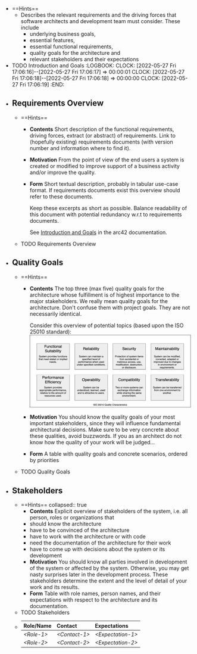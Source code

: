 - ==Hints==
	- Describes the relevant requirements and the driving forces that software architects and development team must consider. These include
		- underlying business goals,
		- essential features,
		- essential functional requirements,
		- quality goals for the architecture and
		- relevant stakeholders and their expectations
- TODO Introduction and Goals
  :LOGBOOK:
  CLOCK: [2022-05-27 Fri 17:06:16]--[2022-05-27 Fri 17:06:17] =>  00:00:01
  CLOCK: [2022-05-27 Fri 17:06:18]--[2022-05-27 Fri 17:06:18] =>  00:00:00
  CLOCK: [2022-05-27 Fri 17:06:19]
  :END:
- ## Requirements Overview
	- ==Hints==
		- **Contents**
		  Short description of the functional requirements, driving forces, extract (or abstract) of requirements. Link to (hopefully existing) requirements documents (with version number and information where to find it).
		- **Motivation**
		  From the point of view of the end users a system is created or modified to improve support of a business activity and/or improve the quality.
		- **Form**
		  Short textual description, probably in tabular use-case format. If requirements documents exist this overview should refer to these documents.
		  
		  Keep these excerpts as short as possible. Balance readability of this document with potential redundancy w.r.t to requirements documents.
		  
		  See [Introduction and Goals](https://docs.arc42.org/section-1/) in the arc42 documentation.
	- TODO Requirements Overview
- ## Quality Goals
	- ==Hints==
		- **Contents**
		  The top three (max five) quality goals for the architecture whose fulfillment is of highest importance to the major stakeholders. We really mean quality goals for the architecture. Don't confuse them with project goals. They are not necessarily identical.
		  
		  Consider this overview of potential topics (based upon the ISO 25010 standard):
		  ![Categories of Quality Requirements](images/01_2_iso-25010-topics-EN.png)
		- **Motivation**
		  You should know the quality goals of your most important stakeholders, since they will influence fundamental architectural decisions. Make sure to be very concrete about these qualities, avoid buzzwords. If you as an architect do not know how the quality of your work will be judged...
		- **Form**
		  A table with quality goals and concrete scenarios, ordered by priorities
	- TODO Quality Goals
- ## Stakeholders
	- ==Hints==
	  collapsed:: true
		- **Contents**
		  Explicit overview of stakeholders of the system, i.e. all person, roles
		  or organizations that
		- should know the architecture
		- have to be convinced of the architecture
		- have to work with the architecture or with code
		- need the documentation of the architecture for their work
		- have to come up with decisions about the system or its development
		- **Motivation**
		  You should know all parties involved in development of the system or affected by the system. Otherwise, you may get nasty surprises later in the development process. These stakeholders determine the extent and the level of detail of your work and its results.
		- **Form**
		  Table with role names, person names, and their expectations with respect
		  to the architecture and its documentation.
	- TODO Stakeholders
	- | Role/Name  | Contact                   | Expectations              |
	  |-------------|--------------------|----------------------|
	  | *\<Role-1>* | *\<Contact-1>*            | *\<Expectation-1>*        |
	  | *\<Role-2>* | *\<Contact-2>*            | *\<Expectation-2>*        |